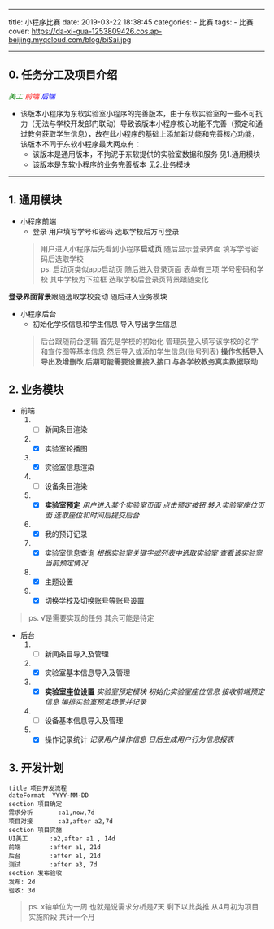 
---
title: 小程序比赛
date: 2019-03-22 18:38:45
categories: 
    - 比赛
tags: 
    - 比赛
cover: https://da-xi-gua-1253809426.cos.ap-beijing.myqcloud.com/blog/biSai.jpg

---




## 0. 任务分工及项目介绍
 <i class="icon-star" style="color:green">美工</i> <i class="icon-star" style="color:red">前端</i> <i class="icon-star" style="color:blue">后端</i>
 
*  该版本小程序为东软实验室小程序的完善版本，由于东软实验室的一些不可抗力（无法与学校开发部门联动）导致该版本小程序核心功能不完善（预定和通过教务获取学生信息），故在此小程序的基础上添加新功能和完善核心功能，该版本不同于东软小程序最大两点有：
    * 该版本是通用版本，不拘泥于东软提供的实验室数据和服务 见1.通用模块
    * 该版本是东软小程序的业务完善版本 见2.业务模块 
***
## 1. 通用模块

* 小程序前端 <i class="icon-star" style="color:red"></i> <i class="icon-star" style="color:green"></i>
    * 登录 用户填写学号和密码 选取学校后方可登录 
    > 用户进入小程序后先看到小程序**启动页**  随后显示登录界面 填写学号密码后选取学校  
    > ps. 启动页类似app启动页 随后进入登录页面 表单有三项 学号密码和学校 其中学校为下拉框 选取学校后登录页背景跟随变化
        

**登录界面背景**跟随选取学校变动 随后进入业务模块  


* 小程序后台 <i class="icon-star" style="color:red"></i> <i class="icon-star" style="color:blue"></i>
    * 初始化学校信息和学生信息 导入导出学生信息
    > 后台跟随前台逻辑 首先是学校的初始化 管理员登入填写该学校的名字和宣传图等基本信息 然后导入或添加学生信息(账号列表) **操作包括导入导出及增删改 后期可能需要设置接入接口 与各学校教务真实数据联动** 
## 2. 业务模块
* 前端 <i class="icon-star" style="color:red"></i> <i class="icon-star" style="color:green"></i>
    1. - [ ] 新闻条目渲染  
    2. - [x] 实验室轮播图
    3. - [x] 实验室信息渲染 
    4. - [ ] 设备条目渲染
    5. - [x] **实验室预定** *用户进入某个实验室页面 点击预定按钮 转入实验室座位页面 选取座位和时间后提交后台* 
    6. - [x] 我的预订记录 
    7. - [x] 实验室信息查询 *根据实验室关键字或列表中选取实验室 查看该实验室当前预定情况*
    8. - [x] 主题设置
    9. - [x] 切换学校及切换账号等账号设置
    
> ps. √是需要实现的任务 其余可能是待定 

* 后台 <i class="icon-star" style="color:red"></i><i class="icon-star" style="color:blue"></i>
    1. - [ ] 新闻条目导入及管理
    2. - [x] 实验室基本信息导入及管理
    3. - [x] **实验室座位设置** *实验室预定模块 初始化实验室座位信息 接收前端预定信息 编排实验室预定场景并记录*
    4. - [ ] 设备基本信息导入及管理
    5. - [x] 操作记录统计 *记录用户操作信息 日后生成用户行为信息报表*
## 3. 开发计划
```gantt
title 项目开发流程
dateFormat  YYYY-MM-DD
section 项目确定
需求分析       :a1,now,7d
项目对接       :a3,after a2,7d
section 项目实施
UI美工      :a2,after a1 , 14d
前端        :after a1, 21d
后台        :after a1, 21d
测试        :after a3, 7d
section 发布验收
发布: 2d
验收: 3d
```
> ps. x轴单位为一周 也就是说需求分析是7天 剩下以此类推 从4月初为项目实施阶段  共计一个月

